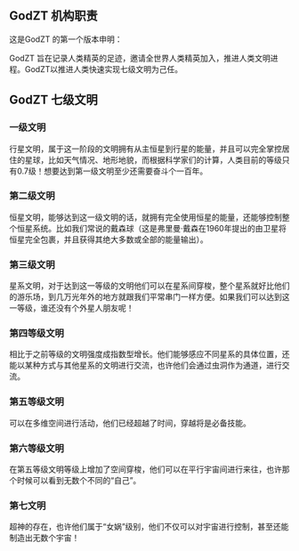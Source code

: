## GodZT 机构职责

这是GodZT 的第一个版本申明：

GodZT 旨在记录人类精英的足迹，邀请全世界人类精英加入，推进人类文明进程。GodZT以推进人类快速实现七级文明为己任。


## GodZT 七级文明


### 一级文明

行星文明，属于这一阶段的文明拥有从主恒星到行星的能量，并且可以完全掌控居住的星球，比如天气情况、地形地貌，而根据科学家们的计算，人类目前的等级只有0.7级！想要达到第一级文明至少还需要奋斗个一百年。

### 第二级文明

恒星文明，能够达到这一级文明的话，就拥有完全使用恒星的能量，还能够控制整个恒星系统。比如我们常说的戴森球（这是弗里曼·戴森在1960年提出的由卫星将恒星完全包裹，并且获得其绝大多数或全部的能量输出）。

### 第三级文明

星系文明，对于达到这一等级的文明他们可以在星系间穿梭，整个星系就好比他们的游乐场，到几万光年外的地方就跟我们平常串门一样方便。如果我们可以达到这一等级，谁还没有个外星人朋友呢！

### 第四等级文明

相比于之前等级的文明强度成指数型增长。他们能够感应不同星系的具体位置，还能以某种方式与其他星系的文明进行交流，也许他们会通过虫洞作为通道，进行交流。

### 第五等级文明

可以在多维空间进行活动，他们已经超越了时间，穿越将是必备技能。

### 第六等级文明

在第五等级文明等级上增加了空间穿梭，他们可以在平行宇宙间进行来往，也许那个时候可以看到无数个不同的“自己”。

### 第七文明

超神的存在，也许他们属于“女娲”级别，他们不仅可以对宇宙进行控制，甚至还能制造出无数个宇宙！


